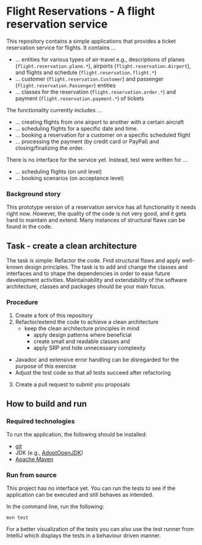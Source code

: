 # Flight Reservations - A flight reservation service

This repository contains a simple applications that provides a ticket reservation service for flights.
It contains ...
  * ... entities for various types of air-travel e.g., 
    descriptions of planes (``flight.reservation.plane.*``), 
    airports (``flight.reservation.Airport``), and 
    flights and schedule (``flight.reservation.flight.*``)
  * ... customer (``flight.reservation.Customer``) and passenger (``flight.reservation.Passenger``) entities
  * ... classes for 
    the reservation (``flight.reservation.order.*``)
    and payment (``flight.reservation.payment.*``)
    of tickets
    
The functionality currently includes ...
  * ... creating flights from one airport to another with a certain aircraft 
  * ... scheduling flights for a specific date and time.
  * ... booking a reservation for a customer on a specific scheduled flight 
  * ... processing the payment (by credit card or PayPal) and closing/finalizing the order.

There is no interface for the service yet. Instead, test were written for ...
  * ... scheduling flights (on unit level)
  * ... booking scenarios (on acceptance level)

### Background story

This prototype version of a reservation service has all functionality it needs right now. 
However, the quality of the code is not very good, and it gets hard to maintain and extend. 
Many instances of structural flaws can be found in the code.


## Task - create a clean architecture

The task is simple: Refactor the code. Find structural flaws and apply well-known design principles.
The task is
to add and change the classes and interfaces and
to shape the dependencies
in order to ease future development activities. 
Maintainability and extendability of the software architecture, classes and packages should be your main focus.

### Procedure

1. Create a fork of this repository
1. Refactor/extend the code to achieve a clean architecture
    * keep the clean architecture principles in mind
      * apply design patterns where beneficial
      * create small and readable classes and  
      * apply SRP and hide unnecessary complexity
  * Javadoc and extensive error handling can be disregarded for the purpose of this exercise
  * Adjust the test code so that all tests succeed after refactoring
3. Create a pull request to submit you proposals

## How to build and run

### Required technologies
To run the application, the following should be installed:
* [git](https://git-scm.com/downloads)
* JDK (e.g., [AdoptOpenJDK](https://adoptopenjdk.net/))
* [Apache Maven](https://maven.apache.org/install.html)

### Run from source

This project has no interface yet. 
You can run the tests to see if the application can be executed and still behaves as intended.

In the command line, run the following:

``mvn test``

For a better visualization of the tests you can also use the test runner from IntelliJ 
which displays the tests in a behaviour driven manner.
